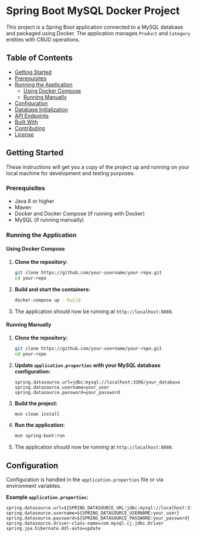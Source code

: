 # Spring Boot MySQL Docker Project

This project is a Spring Boot application connected to a MySQL database and packaged using Docker. The application manages `Product` and `Category` entities with CRUD operations.

## Table of Contents

- [Getting Started](#getting-started)
- [Prerequisites](#prerequisites)
- [Running the Application](#running-the-application)
    - [Using Docker Compose](#using-docker-compose)
    - [Running Manually](#running-manually)
- [Configuration](#configuration)
- [Database Initialization](#database-initialization)
- [API Endpoints](#api-endpoints)
- [Built With](#built-with)
- [Contributing](#contributing)
- [License](#license)

## Getting Started

These instructions will get you a copy of the project up and running on your local machine for development and testing purposes.

### Prerequisites

- Java 8 or higher
- Maven
- Docker and Docker Compose (if running with Docker)
- MySQL (if running manually)

### Running the Application

#### Using Docker Compose

1. **Clone the repository:**
    ```sh
    git clone https://github.com/your-username/your-repo.git
    cd your-repo
    ```

2. **Build and start the containers:**
    ```sh
    docker-compose up --build
    ```

3. The application should now be running at `http://localhost:8080`.

#### Running Manually

1. **Clone the repository:**
    ```sh
    git clone https://github.com/your-username/your-repo.git
    cd your-repo
    ```

2. **Update `application.properties` with your MySQL database configuration:**
    ```properties
    spring.datasource.url=jdbc:mysql://localhost:3306/your_database
    spring.datasource.username=your_user
    spring.datasource.password=your_password
    ```

3. **Build the project:**
    ```sh
    mvn clean install
    ```

4. **Run the application:**
    ```sh
    mvn spring-boot:run
    ```

5. The application should now be running at `http://localhost:8080`.

## Configuration

Configuration is handled in the `application.properties` file or via environment variables.

**Example `application.properties`:**
```properties
spring.datasource.url=${SPRING_DATASOURCE_URL:jdbc:mysql://localhost:3306/your_database}
spring.datasource.username=${SPRING_DATASOURCE_USERNAME:your_user}
spring.datasource.password=${SPRING_DATASOURCE_PASSWORD:your_password}
spring.datasource.driver-class-name=com.mysql.cj.jdbc.Driver
spring.jpa.hibernate.ddl-auto=update